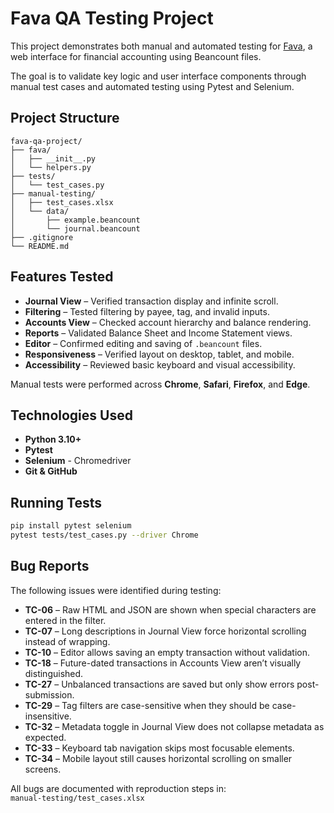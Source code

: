 # Fava QA Testing Project

This project demonstrates both manual and automated testing for [Fava](https://beancount.github.io/fava/), a web interface for financial accounting using Beancount files.

The goal is to validate key logic and user interface components through manual test cases and automated testing using Pytest and Selenium.


## Project Structure

```plaintext
fava-qa-project/
├── fava/
│   ├── __init__.py
│   └── helpers.py
├── tests/
│   └── test_cases.py
├── manual-testing/
│   ├── test_cases.xlsx
│   └── data/
│       ├── example.beancount
│       └── journal.beancount
├── .gitignore
└── README.md
```


## Features Tested

- **Journal View** – Verified transaction display and infinite scroll.
- **Filtering** – Tested filtering by payee, tag, and invalid inputs.
- **Accounts View** – Checked account hierarchy and balance rendering.
- **Reports** – Validated Balance Sheet and Income Statement views.
- **Editor** – Confirmed editing and saving of `.beancount` files.
- **Responsiveness** – Verified layout on desktop, tablet, and mobile.
- **Accessibility** – Reviewed basic keyboard and visual accessibility.

Manual tests were performed across **Chrome**, **Safari**, **Firefox**, and **Edge**.


## Technologies Used

- **Python 3.10+**  
- **Pytest** 
- **Selenium** - Chromedriver
- **Git & GitHub**  


## Running Tests

```bash
pip install pytest selenium
pytest tests/test_cases.py --driver Chrome
```


## Bug Reports

The following issues were identified during testing:

- **TC-06** – Raw HTML and JSON are shown when special characters are entered in the filter.  
- **TC-07** – Long descriptions in Journal View force horizontal scrolling instead of wrapping.  
- **TC-10** – Editor allows saving an empty transaction without validation.  
- **TC-18** – Future-dated transactions in Accounts View aren’t visually distinguished.  
- **TC-27** – Unbalanced transactions are saved but only show errors post-submission.  
- **TC-29** – Tag filters are case-sensitive when they should be case-insensitive.  
- **TC-32** – Metadata toggle in Journal View does not collapse metadata as expected.  
- **TC-33** – Keyboard tab navigation skips most focusable elements.  
- **TC-34** – Mobile layout still causes horizontal scrolling on smaller screens.

All bugs are documented with reproduction steps in:  
`manual-testing/test_cases.xlsx`
